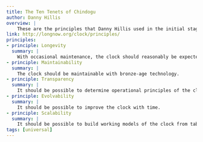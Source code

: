 ```yaml
---
title: The Ten Tenets of Chindogu
author: Danny Hillis
overview: |
    These are the principles that Danny Hillis used in the initial stages of designing a 10,000 Year Clock. We have found these are generally good principles for designing anything to last a long time.
link: http://longnow.org/clock/principles/
principles:
- principle: Longevity
  summary: |
    With occasional maintenance, the clock should reasonably be expected to display the correct time for the next 10,000 years.
- principle: Maintainability
  summary: |
    The clock should be maintainable with bronze-age technology.
- principle: Transparency
  summary: |
    It should be possible to determine operational principles of the clock by close inspection.
- principle: Evolvability
  summary: |
    It should be possible to improve the clock with time.
- principle: Scalability
  summary: |
    It should be possible to build working models of the clock from table-top to monumental size using the same design.
tags: [universal]
---
```

